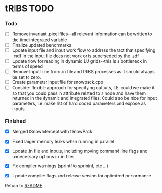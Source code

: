 # tRIBS TODO

### Todo
- [ ] Remove invariant .pixel files--all relevant information can be written to the time integrated variable
- [ ] Finalize updated benchmarks 
- [ ] Update input file and input work flow to address the fact that specifying .mdf in the input file does not work or is superseded by the .sdf
- [ ] Update flow for reading in dynamic LU grids--this is a bottleneck in terms of speed
- [ ] Remove InputTime from .in file and tRIBS processes as it should always be set to zero.
- [ ] Create parameter input file for snowpack.cpp
- [ ] Consider flexible approach for specifying outputs, I.E. could we make it so that you could pass in attribute related to a node and have them returned in the dynamic and integrated files. Could also be nice for input parameters, i.e. make list of hard coded parameters and expose as inputs.
### Finished
- [x] Merged tSnowIntercept with tSnowPack
- [x] Fixed larger memory leaks when running in parallel
- [x] Update .in file and inputs, including moving command line flags and unnecessary options in .in files
- [x] Fix compiler warnings (sprintf to sprintnf, etc ...)
- [x] Update compiler flags and release version for optimized performance


Return to [README](../../README.md)
